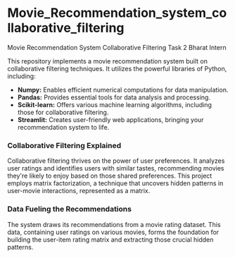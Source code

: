 # Movie_Recommendation_system_collaborative_filtering
Movie Recommendation System Collaborative Filtering Task 2 Bharat Intern

This repository implements a movie recommendation system built on collaborative filtering techniques.
It utilizes the powerful libraries of Python, including:

* **Numpy:** Enables efficient numerical computations for data manipulation.
* **Pandas:** Provides essential tools for data analysis and processing.
* **Scikit-learn:** Offers various machine learning algorithms, including those for collaborative filtering.
* **Streamlit:** Creates user-friendly web applications, bringing your recommendation system to life.

### Collaborative Filtering Explained

Collaborative filtering thrives on the power of user preferences. It analyzes user ratings and identifies users with similar tastes, recommending movies they're likely to enjoy based on those shared preferences. This project employs matrix factorization, a technique that uncovers hidden patterns in user-movie interactions, represented as a matrix.

### Data Fueling the Recommendations

The system draws its recommendations from a movie rating dataset. This data, containing user ratings on various movies, forms the foundation for building the user-item rating matrix and extracting those crucial hidden patterns.


